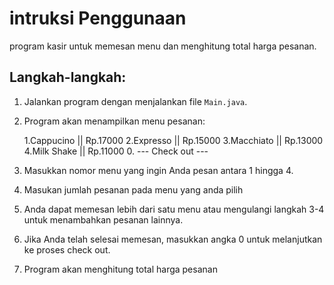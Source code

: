 # intruksi Penggunaan
program kasir untuk memesan menu dan menghitung total harga pesanan.

## Langkah-langkah:

1. Jalankan program dengan menjalankan file `Main.java`.
2. Program akan menampilkan menu pesanan:

    1.Cappucino     || Rp.17000 
    2.Expresso      || Rp.15000 
    3.Macchiato     || Rp.13000 
    4.Milk Shake    || Rp.11000 
    0. ---  Check out  --- 

3. Masukkan nomor menu yang ingin Anda pesan antara 1 hingga 4.
4. Masukan jumlah pesanan pada menu yang anda pilih
5. Anda dapat memesan lebih dari satu menu atau mengulangi langkah 3-4 untuk menambahkan pesanan lainnya.
6. Jika Anda telah selesai memesan, masukkan angka 0 untuk melanjutkan ke proses check out.
7. Program akan menghitung total harga pesanan